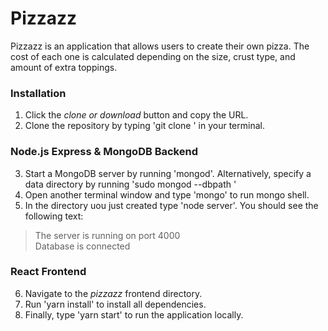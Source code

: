 # Pizzazz

Pizzazz is an application that allows users to create their own pizza. The cost of each one is calculated depending on the size, crust type, and amount of extra toppings.

### __Installation__

1. Click the _clone or download_ button and copy the URL.
2. Clone the repository by typing 'git clone <URL>' in your terminal.

### __Node.js Express & MongoDB Backend__

3. Start a MongoDB server by running 'mongod'. Alternatively, specify a data directory by running 'sudo mongod --dbpath <path>'
4. Open another terminal window and type 'mongo' to run mongo shell.
5. In the directory uou just created type 'node server'. You should see the following text:
  > The server is running on port 4000<br>
  > Database is connected


### __React Frontend__

6. Navigate to the _pizzazz_ frontend directory.
7. Run 'yarn install' to install all dependencies.
8. Finally, type 'yarn start' to run the application locally.
 
